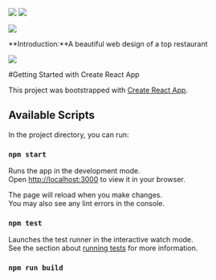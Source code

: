 
![](https://img.shields.io/badge/ReactJS-18.2.0-blue) ![](https://img.shields.io/badge/SASS-pink) 

![](https://imgur.com/ESg6PFW.png)

**Introduction:**A beautiful web design of a top restaurant

![](https://i.imgur.com/aW8J08g.png)

#Getting Started with Create React App

This project was bootstrapped with [Create React App](https://github.com/facebook/create-react-app).

## Available Scripts

In the project directory, you can run:

### `npm start`

Runs the app in the development mode.\
Open [http://localhost:3000](http://localhost:3000) to view it in your browser.

The page will reload when you make changes.\
You may also see any lint errors in the console.

### `npm test`

Launches the test runner in the interactive watch mode.\
See the section about [running tests](https://facebook.github.io/create-react-app/docs/running-tests) for more information.

### `npm run build`
